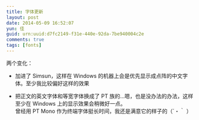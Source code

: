 ```yaml
---
title: 字体更新
layout: post
date: 2014-05-09 16:52:07
yun: 佳
guid: urn:uuid:d7fc2149-f31e-440e-92da-7be940004c2e
comments: true
tags: [fonts]
---
```


两个变化：


- 加进了 Simsun，这样在 Windows 的机器上会是优先显示成点阵的中文字体。至少我比较偏好这样的效果

- 把正文的英文字体和等宽字体换成了 PT 族的…嗯，也是没办法的办法，这样至少在 Windows 上的显示效果会稍微好一点。  
曾经用 PT Mono 作为终端字体挺长时间，我还是满意它的样子的（´・｀ ）
